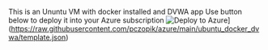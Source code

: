 This is an Ununtu VM with docker installed and DVWA app
Use button below to deploy it into your Azure subscription
![Deploy to Azure](https://aka.ms/deploytoazurebutton)](https://raw.githubusercontent.com/pczopik/azure/main/ubuntu_docker_dvwa/template.json)
  
